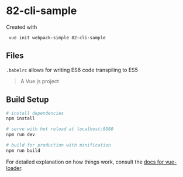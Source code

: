 # 82-cli-sample
Created with
``` 
 vue init webpack-simple 82-cli-sample
```

## Files

`.babelrc` allows for writing ES6 code transpiling to ES5

> A Vue.js project

## Build Setup

``` bash
# install dependencies
npm install

# serve with hot reload at localhost:8080
npm run dev

# build for production with minification
npm run build
```

For detailed explanation on how things work, consult the [docs for vue-loader](http://vuejs.github.io/vue-loader).
